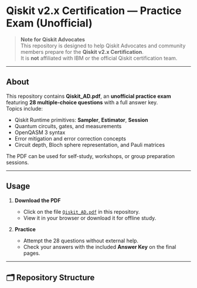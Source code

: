 # Qiskit v2.x Certification — Practice Exam (Unofficial)

> **Note for Qiskit Advocates**  
> This repository is designed to help Qiskit Advocates and community members
> prepare for the **Qiskit v2.x Certification**.  
> It is **not** affiliated with IBM or the official Qiskit certification team.

---

##  About

This repository contains **Qiskit_AD.pdf**, an **unofficial practice exam** featuring **28 multiple-choice questions** with a full answer key.  
Topics include:

- Qiskit Runtime primitives: **Sampler**, **Estimator**, **Session**
- Quantum circuits, gates, and measurements
- OpenQASM 3 syntax
- Error mitigation and error correction concepts
- Circuit depth, Bloch sphere representation, and Pauli matrices

The PDF can be used for self-study, workshops, or group preparation sessions.

---

## Usage

1. **Download the PDF**

   - Click on the file [`Qiskit_AD.pdf`](./Qiskit_AD.pdf) in this repository.
   - View it in your browser or download it for offline study.

2. **Practice**

   - Attempt the 28 questions without external help.
   - Check your answers with the included **Answer Key** on the final pages.

---

## 🗂 Repository Structure


